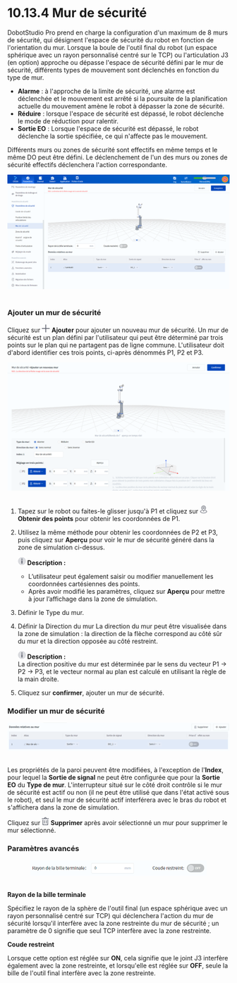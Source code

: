 # 10.13.4 Mur de sécurité

DobotStudio Pro prend en charge la configuration d'un maximum de 8 murs de sécurité, qui désignent l'espace de sécurité du robot en fonction de l'orientation du mur. Lorsque la boule de l'outil final du robot (un espace sphérique avec un rayon personnalisé centré sur le TCP) ou l'articulation J3 (en option) approche ou dépasse l'espace de sécurité défini par le mur de sécurité, différents types de mouvement sont déclenchés en fonction du type de mur.

- **Alarme** : à l'approche de la limite de sécurité, une alarme est déclenchée et le mouvement est arrêté si la poursuite de la planification actuelle du mouvement amène le robot à dépasser la zone de sécurité.<br/>
- **Réduire** : lorsque l'espace de sécurité est dépassé, le robot déclenche le mode de réduction pour ralentir.<br/>
- **Sortie EO** : Lorsque l'espace de sécurité est dépassé, le robot déclenche la sortie spécifiée, ce qui n'affecte pas le mouvement.<br/>

Différents murs ou zones de sécurité sont effectifs en même temps et le même DO peut être défini. Le déclenchement de l'un des murs ou zones de sécurité effectifs déclenchera l'action correspondante.

<div align=center><img src="images/swall1.png" /></div>

<br/>

### Ajouter un mur de sécurité

Cliquez sur <img src="images/add_icon.png" height="18"/> **Ajouter** pour ajouter un nouveau mur de sécurité. Un mur de sécurité est un plan défini par l'utilisateur qui peut être déterminé par trois points sur le plan qui ne partagent pas de ligne commune. L'utilisateur doit d'abord identifier ces trois points, ci-après dénommés P1, P2 et P3.

<div align=center><img src="images/add_swall.png" /></div>

<br/>

1. Tapez sur le robot ou faites-le glisser jusqu'à P1 et cliquez sur <img src="images/point_icon.png" height="18"/> **Obtenir des points** pour obtenir les coordonnées de P1.
2. Utilisez la même méthode pour obtenir les coordonnées de P2 et P3, puis cliquez sur **Aperçu** pour voir le mur de sécurité généré dans la zone de simulation ci-dessus.
  
   <div class="info2"><img src="../image/info.png"  height="18" /><b> Description : </b><div>
   <ul><li>L’utilisateur peut également saisir ou modifier manuellement les coordonnées cartésiennes des points. </li>
   <li>Après avoir modifié les paramètres, cliquez sur <b>Aperçu</b> pour mettre à jour l’affichage dans la zone de simulation. </li>
   </ul></div></div>

3. Définir le Type du mur.

4. Définir la Direction du mur La direction du mur peut être visualisée dans la zone de simulation : la direction de la flèche correspond au côté sûr du mur et la direction opposée au côté restreint.
  
   <div class="info1"><img src="../image/info.png"  height="18" /><b> Description : </b><div>La direction positive du mur est déterminée par le sens du vecteur P1 -> P2 -> P3, et le vecteur normal au plan est calculé en utilisant la règle de la main droite. </div></div>

5. Cliquez sur **confirmer**, ajouter un mur de sécurité.

### Modifier un mur de sécurité

<div align=center><img src="images/swall2.png" /></div>

<br/>

Les propriétés de la paroi peuvent être modifiées, à l'exception de l'**Index**, pour lequel la **Sortie de signal** ne peut être configurée que pour la **Sortie EO** du **Type de mur**. L'interrupteur situé sur le côté droit contrôle si le mur de sécurité est actif ou non (il ne peut être utilisé que dans l'état activé sous le robot), et seul le mur de sécurité actif interférera avec le bras du robot et s'affichera dans la zone de simulation.

Cliquez sur <img src="images/del_icon.png" height="18"/> **Supprimer** après avoir sélectionné un mur pour supprimer le mur sélectionné.

### Paramètres avancés

<div align=center><img src="images/swall3.png" width="400"/></div>

<br/>

**Rayon de la bille terminale**

Spécifiez le rayon de la sphère de l'outil final (un espace sphérique avec un rayon personnalisé centré sur TCP) qui déclenchera l'action du mur de sécurité lorsqu'il interfère avec la zone restreinte du mur de sécurité ; un paramètre de 0 signifie que seul TCP interfère avec la zone restreinte.

**Coude restreint**

Lorsque cette option est réglée sur **ON**, cela signifie que le joint J3 interfère également avec la zone restreinte, et lorsqu'elle est réglée sur **OFF**, seule la bille de l'outil final interfère avec la zone restreinte.
